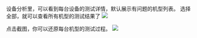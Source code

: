 设备分析里，可以看到每台设备的测试详情，默认展示有问题的机型列表。
选择全部，就可以查看所有机型的测试结果了
![](https://mccdn.qcloud.com/static/img/c45df26d2f6b473a82edbf43e47c3fe0/image.png)

点击截图，你可以还原每台机型的测试过程。
![](https://mccdn.qcloud.com/static/img/835a19a810b61c851c78ec356120c4d0/image.png)